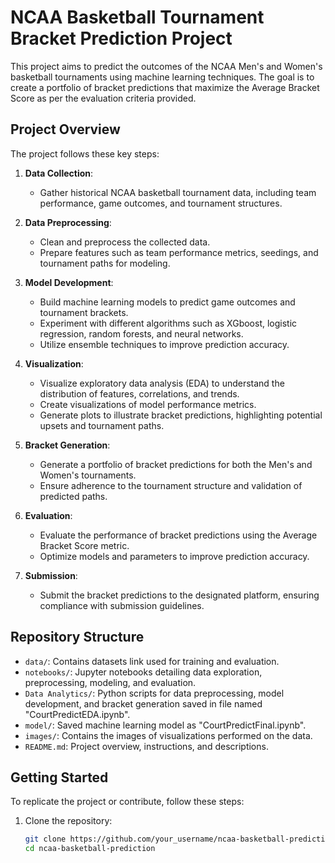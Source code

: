 # NCAA Basketball Tournament Bracket Prediction Project

This project aims to predict the outcomes of the NCAA Men's and Women's basketball tournaments using machine learning techniques. The goal is to create a portfolio of bracket predictions that maximize the Average Bracket Score as per the evaluation criteria provided.

## Project Overview

The project follows these key steps:

1. **Data Collection**: 
   - Gather historical NCAA basketball tournament data, including team performance, game outcomes, and tournament structures.

2. **Data Preprocessing**:
   - Clean and preprocess the collected data.
   - Prepare features such as team performance metrics, seedings, and tournament paths for modeling.

3. **Model Development**:
   - Build machine learning models to predict game outcomes and tournament brackets.
   - Experiment with different algorithms such as XGboost, logistic regression, random forests, and neural networks.
   - Utilize ensemble techniques to improve prediction accuracy.

4. **Visualization**:
   - Visualize exploratory data analysis (EDA) to understand the distribution of features, correlations, and trends.
   - Create visualizations of model performance metrics.
   - Generate plots to illustrate bracket predictions, highlighting potential upsets and tournament paths.

5. **Bracket Generation**:
   - Generate a portfolio of bracket predictions for both the Men's and Women's tournaments.
   - Ensure adherence to the tournament structure and validation of predicted paths.

6. **Evaluation**:
   - Evaluate the performance of bracket predictions using the Average Bracket Score metric.
   - Optimize models and parameters to improve prediction accuracy.

7. **Submission**:
   - Submit the bracket predictions to the designated platform, ensuring compliance with submission guidelines.


## Repository Structure

- `data/`: Contains datasets link used for training and evaluation.
- `notebooks/`: Jupyter notebooks detailing data exploration, preprocessing, modeling, and evaluation.
- `Data Analytics/`: Python scripts for data preprocessing, model development, and bracket generation saved in file named "CourtPredictEDA.ipynb".
- `model/`: Saved machine learning model as "CourtPredictFinal.ipynb".
- `images/`: Contains the images of visualizations performed on the data.
- `README.md`: Project overview, instructions, and descriptions.


## Getting Started

To replicate the project or contribute, follow these steps:

1. Clone the repository:

   ```bash
   git clone https://github.com/your_username/ncaa-basketball-prediction.git
   cd ncaa-basketball-prediction
